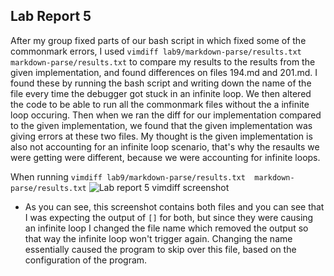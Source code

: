 ## Lab Report 5

After my group fixed parts of our bash script in which fixed some of the commonmark errors, I used `vimdiff lab9/markdown-parse/results.txt  markdown-parse/results.txt` to compare my results to the results from the given implementation, and found differences on files 194.md and 201.md. I found these by running the bash script and writing down the name of the file every time the debugger got stuck in an infinite loop. We then altered the code to be able to run all the commonmark files without the a infinite loop occuring. Then when we ran the diff for our implementation compared to the given implementation, we found that the given implementation was giving errors at these two files. My thought is the given implementation is also not accounting for an infinite loop scenario, that's why the resaults we were getting were different, because we were accounting for infinite loops.

When running `vimdiff lab9/markdown-parse/results.txt  markdown-parse/results.txt`
![Lab report 5 vimdiff screenshot](https://user-images.githubusercontent.com/97641362/158958476-31904625-a73b-4411-96bb-41614c7761ab.png)
- As you can see, this screenshot contains both files and you can see that I was expecting the output of `[]` for both, but since they were causing an
infinite loop I changed the file name which removed the output so that way the infinite loop won't trigger again. Changing the name essentially caused the program to skip over this file, based on the configuration of the program.

